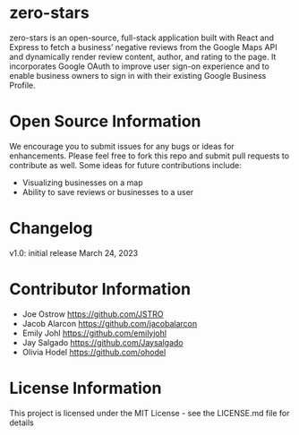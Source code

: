 # zero-stars
zero-stars is an open-source, full-stack application built with React and Express to fetch a business’ negative reviews from the Google Maps API and dynamically render review content, author, and rating to the page. It incorporates Google OAuth to improve user sign-on experience and to enable business owners to sign in with their existing Google Business Profile.

# Open Source Information
We encourage you to submit issues for any bugs or ideas for enhancements. Please feel free to fork this repo and submit pull requests to contribute as well. Some ideas for future contributions include:
- Visualizing businesses on a map
- Ability to save reviews or businesses to a user

# Changelog
v1.0: initial release March 24, 2023

# Contributor Information
- Joe Ostrow https://github.com/JSTRO
- Jacob Alarcon https://github.com/jacobalarcon
- Emily Johl https://github.com/emilyjohl
- Jay Salgado https://github.com/Jaysalgado
- Olivia Hodel https://github.com/ohodel

# License Information
This project is licensed under the MIT License - see the LICENSE.md file for details
